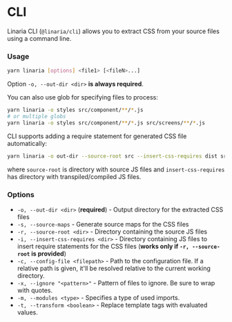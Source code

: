 # CLI

Linaria CLI (`@linaria/cli`) allows you to extract CSS from your source files using a command line.

### Usage

```bash
yarn linaria [options] <file1> [<fileN>...]
```

Option `-o, --out-dir <dir>` __is always required__.

You can also use glob for specifying files to process:

```bash
yarn linaria -o styles src/component/**/*.js
# or multiple globs
yarn linaria -o styles src/component/**/*.js src/screens/**/*.js
```

CLI supports adding a require statement for generated CSS file automatically:

```bash
yarn linaria -o out-dir --source-root src --insert-css-requires dist src/**/*.js
```

where `source-root` is directory with source JS files and `insert-css-requires` has directory with transpiled/compiled JS files.

### Options

* `-o, --out-dir <dir>` (__required__) - Output directory for the extracted CSS files
* `-s, --source-maps` - Generate source maps for the CSS files
* `-r, --source-root <dir>` - Directory containing the source JS files
* `-i, --insert-css-requires <dir>` - Directory containing JS files to insert require statements for the CSS files (__works only if `-r, --source-root` is provided__)
* `-c, --config-file <filepath>` - Path to the configuration file. If a relative path is given, it'll be resolved relative to the current working directory.
* `-x, --ignore "<pattern>"` - Pattern of files to ignore. Be sure to wrap with quotes.
* `-m, --modules <type>` - Specifies a type of used imports.
* `-t, --transform <boolean>` - Replace template tags with evaluated values.
 

